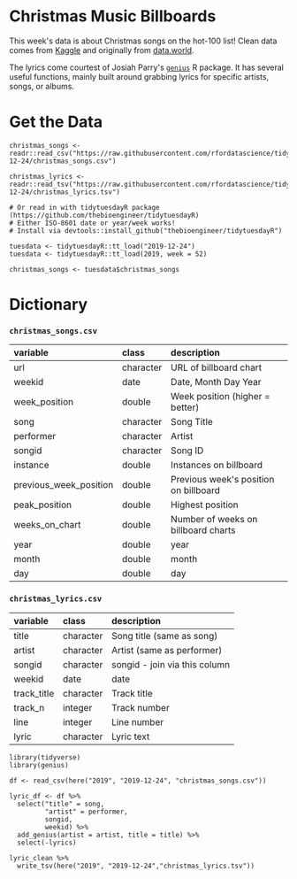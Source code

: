 # Christmas Music Billboards

This week's data is about Christmas songs on the hot-100 list! Clean data comes from [Kaggle](https://www.kaggle.com/sharkbait1223/billboard-top-100-christmas-carol-dataset) and originally from [data.world](https://data.world/kcmillersean/billboard-hot-100-1958-2017).

The lyrics come courtest of Josiah Parry's [`genius`](https://github.com/josiahparry/genius) R package. It has several useful functions, mainly built around grabbing lyrics for specific artists, songs, or albums.

# Get the Data

```
christmas_songs <- readr::read_csv("https://raw.githubusercontent.com/rfordatascience/tidytuesday/master/data/2019/2019-12-24/christmas_songs.csv")

christmas_lyrics <- readr::read_tsv("https://raw.githubusercontent.com/rfordatascience/tidytuesday/master/data/2019/2019-12-24/christmas_lyrics.tsv")

# Or read in with tidytuesdayR package (https://github.com/thebioengineer/tidytuesdayR)
# Either ISO-8601 date or year/week works!
# Install via devtools::install_github("thebioengineer/tidytuesdayR")

tuesdata <- tidytuesdayR::tt_load("2019-12-24")
tuesdata <- tidytuesdayR::tt_load(2019, week = 52)

christmas_songs <- tuesdata$christmas_songs
```

# Dictionary


### `christmas_songs.csv`

|variable               |class     |description |
|:----------------------|:---------|:-----------|
|url                    |character | URL of billboard chart|
|weekid                 |date | Date, Month Day Year|
|week_position          |double    | Week position (higher = better)|
|song                   |character |Song Title|
|performer              |character | Artist |
|songid                 |character | Song ID|
|instance               |double    | Instances on billboard |
|previous_week_position |double    | Previous week's position on billboard |
|peak_position          |double    | Highest position |
|weeks_on_chart         |double    | Number of weeks on billboard charts |
|year                   |double    | year|
|month                  |double    | month|
|day                    |double    | day |

### `christmas_lyrics.csv`

|variable    |class     |description |
|:-----------|:---------|:-----------|
|title       |character | Song title (same as song) |
|artist      |character | Artist (same as performer) |
|songid      |character | songid - join via this column |
|weekid      |date | date|
|track_title |character | Track title |
|track_n     |integer   | Track number |
|line        |integer   | Line number |
|lyric       |character | Lyric text |

```{r}
library(tidyverse)
library(genius)

df <- read_csv(here("2019", "2019-12-24", "christmas_songs.csv"))

lyric_df <- df %>% 
  select("title" = song,
         "artist" = performer,
         songid,
         weekid) %>% 
  add_genius(artist = artist, title = title) %>% 
  select(-lyrics)

lyric_clean %>% 
  write_tsv(here("2019", "2019-12-24","christmas_lyrics.tsv"))

```
